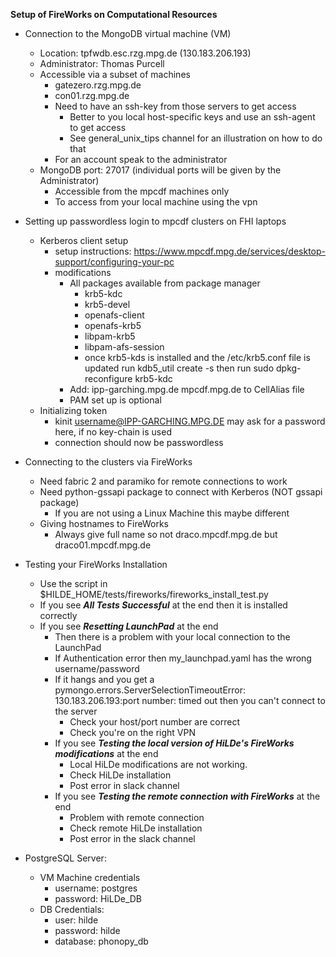 **Setup of FireWorks on Computational Resources**
* Connection to the MongoDB virtual machine (VM)
  * Location: tpfwdb.esc.rzg.mpg.de (130.183.206.193)
  * Administrator: Thomas Purcell
  * Accessible via a subset of machines
    * gatezero.rzg.mpg.de
    * con01.rzg.mpg.de
    * Need to have an ssh-key from those servers to get access
      * Better to you local host-specific keys and use an ssh-agent to get access
      * See general_unix_tips channel for an illustration on how to do that
    * For an account speak to the administrator
  * MongoDB port: 27017 (individual ports will be given by the Administrator)
    * Accessible from the mpcdf machines only
    * To access from your local machine using the vpn

* Setting up passwordless login to mpcdf clusters on FHI laptops
  * Kerberos client setup
    * setup instructions: https://www.mpcdf.mpg.de/services/desktop-support/configuring-your-pc
    * modifications
      * All packages available from package manager
        * krb5-kdc
        * krb5-devel
        * openafs-client
        * openafs-krb5
        * libpam-krb5
        * libpam-afs-session
        * once krb5-kds is installed and the /etc/krb5.conf file is updated run kdb5_util create -s
          then run sudo dpkg-reconfigure krb5-kdc
      * Add: ipp-garching.mpg.de mpcdf.mpg.de to CellAlias file
      * PAM set up is optional
  * Initializing token
    * kinit username@IPP-GARCHING.MPG.DE may ask for a password here, if no key-chain is used
    * connection should now be passwordless

* Connecting to the clusters via FireWorks
  * Need fabric 2 and paramiko for remote connections to work
  * Need python-gssapi package to connect with Kerberos (NOT gssapi package)
    * If you are not using a Linux Machine this maybe different
  * Giving hostnames to FireWorks
    * Always give full name so not draco.mpcdf.mpg.de but draco01.mpcdf.mpg.de
* Testing your FireWorks Installation
  * Use the script in $HILDE_HOME/tests/fireworks/fireworks_install_test.py
  * If you see *******All Tests Successful******* at the end then it is installed correctly
  * If you see *******Resetting LaunchPad******* at the end
    * Then there is a problem with your local connection to the LaunchPad
    * If Authentication error then my_launchpad.yaml has the wrong username/password
    * If it hangs and you get a pymongo.errors.ServerSelectionTimeoutError: 130.183.206.193:port number: timed out then you can't connect to the server
      * Check your host/port number are correct
      * Check you're on the right VPN
    * If you see *******Testing the local version of HiLDe's FireWorks modifications******* at the end
      * Local HiLDe modifications are not working.
      * Check HiLDe installation
      * Post error in slack channel
    * If you see *******Testing the remote connection with FireWorks******* at the end
      * Problem with remote connection
      * Check remote HiLDe installation
      * Post error in the slack channel
* PostgreSQL Server:
  * VM Machine credentials
    * username: postgres
    * password: HiLDe_DB
  * DB Credentials:
    * user: hilde
    * password: hilde
    * database: phonopy_db


